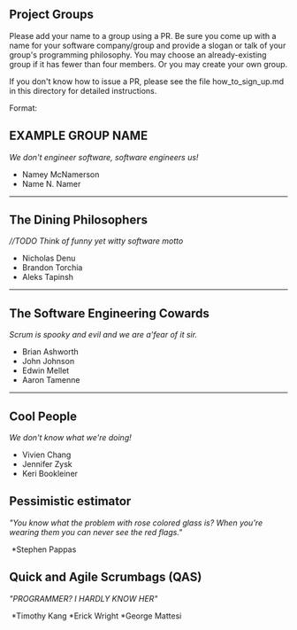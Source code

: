 ## Project Groups

Please add your name to a group using a PR.  Be sure you come up with a name for your software company/group and provide a slogan or talk of your group's programming philosophy.  You may choose an already-existing group if it has fewer than four members.  Or you may create your own group.

If you don't know how to issue a PR, please see the file how_to_sign_up.md in this directory for detailed instructions.

Format:

## EXAMPLE GROUP NAME

_We don't engineer software, software engineers us!_

  * Namey McNamerson
  * Name N. Namer

----

## The Dining Philosophers

_//TODO Think of funny yet witty software motto_

  * Nicholas Denu
  * Brandon Torchia
  * Aleks Tapinsh

----

## The Software Engineering Cowards

_Scrum is spooky and evil and we are a'fear of it sir._

  * Brian Ashworth
  * John Johnson
  * Edwin Mellet
  * Aaron Tamenne

----

## Cool People

_We don't know what we're doing!_

  * Vivien Chang
  * Jennifer Zysk
  * Keri Bookleiner

## Pessimistic estimator

_"You know what the problem with rose colored glass is? When you're wearing them you can never see the red flags."_
  
  *Stephen Pappas
  
## Quick and Agile Scrumbags (QAS)

_"PROGRAMMER? I HARDLY KNOW HER"_
  
  *Timothy Kang
  *Erick Wright
  *George Mattesi
